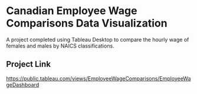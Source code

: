 # Canadian Employee Wage Comparisons Data Visualization
A project completed using Tableau Desktop to compare the hourly wage of females and males by NAICS classifications.

## Project Link
https://public.tableau.com/views/EmployeeWageComparisons/EmployeeWageDashboard
